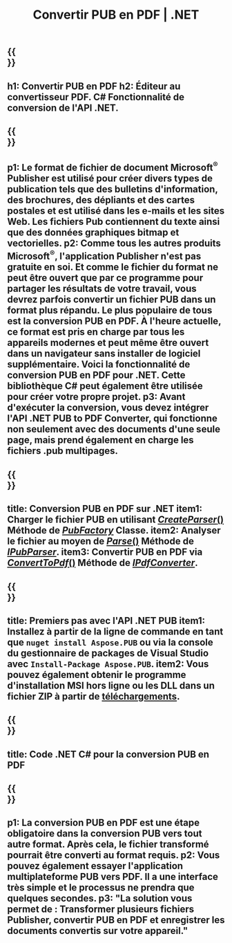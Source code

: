 ﻿---
translation: true
template: /_templates/conversion-child-net.md
title: Convertir PUB en PDF | .NET
description: Convertissez PUB en PDF à l'aide de l'API .NET sur n'importe quelle plate-forme. Fonctionnalité de conversion d'éditeur facile à intégrer dans votre solution.
url: /net/conversion/pub-to-pdf/
metakeywords: pub en pdf net, convertir pub en pdf net, pub en pdf convertisseur c#, convertir pub en pdf c#, pub en pdf c#
family: pub
platformtag: net
feature: conversion
---

{{<section banner>}}
---
h1: Convertir PUB en PDF
h2: Éditeur au convertisseur PDF. С# Fonctionnalité de conversion de l'API .NET.
---

{{<section overview>}}
---
p1: Le format de fichier de document Microsoft<sup>®</sup> Publisher est utilisé pour créer divers types de publication tels que des bulletins d'information, des brochures, des dépliants et des cartes postales et est utilisé dans les e-mails et les sites Web. Les fichiers Pub contiennent du texte ainsi que des données graphiques bitmap et vectorielles.
p2: Comme tous les autres produits Microsoft<sup>®</sup>, l'application Publisher n'est pas gratuite en soi. Et comme le fichier du format ne peut être ouvert que par ce programme pour partager les résultats de votre travail, vous devrez parfois convertir un fichier PUB dans un format plus répandu. Le plus populaire de tous est la conversion PUB en PDF. À l'heure actuelle, ce format est pris en charge par tous les appareils modernes et peut même être ouvert dans un navigateur sans installer de logiciel supplémentaire. Voici la fonctionnalité de conversion PUB en PDF pour .NET. Cette bibliothèque C# peut également être utilisée pour créer votre propre projet.
p3: Avant d'exécuter la conversion, vous devez intégrer l'API .NET PUB to PDF Converter, qui fonctionne non seulement avec des documents d'une seule page, mais prend également en charge les fichiers .pub multipages.
---

{{<section feature1>}}
---
title: Conversion PUB en PDF sur .NET
item1: Charger le fichier PUB en utilisant [*CreateParser*()](https://reference.aspose.com/pub/net/aspose.pub/pubfactory/methods/createparser/index) Méthode de [*PubFactory*](https://reference.aspose.com/pub/net/aspose.pub/pubfactory/) Classe.
item2: Analyser le fichier au moyen de [*Parse*()](https://reference.aspose.com/pub/net/aspose.pub/ipubparser/methods/parse) Méthode de [*IPubParser*](https://reference.aspose.com/pub/net/aspose.pub/ipubparser/).
item3: Convertir PUB en PDF via [*ConvertToPdf*()](https://reference.aspose.com/pub/net/aspose.pub/ipdfconverter/methods/converttopdf) Méthode de [*IPdfConverter*](https://reference.aspose.com/pub/net/aspose.pub/ipdfconverter/).
---

{{<section feature2>}}
---
title: Premiers pas avec l'API .NET PUB
item1: Installez à partir de la ligne de commande en tant que ```nuget install Aspose.PUB``` ou via la console du gestionnaire de packages de Visual Studio avec ```Install-Package Aspose.PUB```.
item2: Vous pouvez également obtenir le programme d'installation MSI hors ligne ou les DLL dans un fichier ZIP à partir de [téléchargements](https://releases.aspose.com/pub/net/).
---

{{<section codeexample>}}
---
title: Code .NET C# pour la conversion PUB en PDF
---

{{<section summary>}}
---
p1: La conversion PUB en PDF est une étape obligatoire dans la conversion PUB vers tout autre format. Après cela, le fichier transformé pourrait être converti au format requis.
p2: Vous pouvez également essayer l'application multiplateforme PUB vers PDF. Il a une interface très simple et le processus ne prendra que quelques secondes.
p3: "La solution vous permet de : Transformer plusieurs fichiers Publisher, convertir PUB en PDF et enregistrer les documents convertis sur votre appareil."
---
